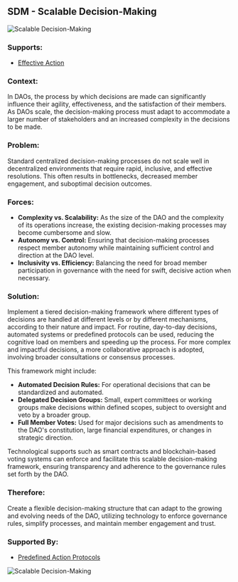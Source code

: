 ## SDM - Scalable Decision-Making

![Scalable Decision-Making](./output/illustrations/scalable_decision_making.png)

### Supports:
* [Effective Action](./effective_action.html)

### Context:
In DAOs, the process by which decisions are made can significantly influence their agility, effectiveness, and the satisfaction of their members. As DAOs scale, the decision-making process must adapt to accommodate a larger number of stakeholders and an increased complexity in the decisions to be made.

### Problem:
Standard centralized decision-making processes do not scale well in decentralized environments that require rapid, inclusive, and effective resolutions. This often results in bottlenecks, decreased member engagement, and suboptimal decision outcomes.

### Forces:
- **Complexity vs. Scalability:** As the size of the DAO and the complexity of its operations increase, the existing decision-making processes may become cumbersome and slow.
- **Autonomy vs. Control:** Ensuring that decision-making processes respect member autonomy while maintaining sufficient control and direction at the DAO level.
- **Inclusivity vs. Efficiency:** Balancing the need for broad member participation in governance with the need for swift, decisive action when necessary.

### Solution:
Implement a tiered decision-making framework where different types of decisions are handled at different levels or by different mechanisms, according to their nature and impact. For routine, day-to-day decisions, automated systems or predefined protocols can be used, reducing the cognitive load on members and speeding up the process. For more complex and impactful decisions, a more collaborative approach is adopted, involving broader consultations or consensus processes.

This framework might include:
- **Automated Decision Rules:** For operational decisions that can be standardized and automated.
- **Delegated Decision Groups:** Small, expert committees or working groups make decisions within defined scopes, subject to oversight and veto by a broader group.
- **Full Member Votes:** Used for major decisions such as amendments to the DAO's constitution, large financial expenditures, or changes in strategic direction.

Technological supports such as smart contracts and blockchain-based voting systems can enforce and facilitate this scalable decision-making framework, ensuring transparency and adherence to the governance rules set forth by the DAO.

### Therefore:
Create a flexible decision-making structure that can adapt to the growing and evolving needs of the DAO, utilizing technology to enforce governance rules, simplify processes, and maintain member engagement and trust.

### Supported By:
* [Predefined Action Protocols](./predefined_action_protocols.html)

![Scalable Decision-Making](./output/scalable_decision_making_specific_graph.png)